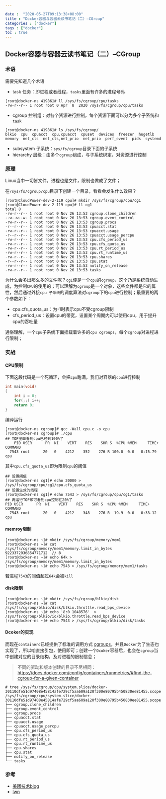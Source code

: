 ```yaml
---

date :  "2020-05-27T09:13:38+08:00" 
title : "Docker容器与容器云读书笔记（二）–CGroup" 
categories : ["docker"] 
tags : ["docker"] 
toc : true
---
```


## Docker容器与容器云读书笔记（二）–CGroup

### 术语

需要先知道几个术语

- task 任务：即进程或者线程，`tasks`里面有许多的进程号码

```
[root@docker-ns 41986]# ll /sys/fs/cgroup/cpu/tasks
-rw-r--r-- 1 root root 0 Apr  8  2020 /sys/fs/cgroup/cpu/tasks
```

- cgroup 控制组：对各个资源进行控制，每个资源下面可以分为多个子系统和`task`

```shell
[root@docker-ns 41986]# ls /sys/fs/cgroup/
blkio  cpu  cpuacct  cpu,cpuacct  cpuset  devices  freezer  hugetlb  memory  net_cls  net_cls,net_prio  net_prio  perf_event  pids  systemd
```

- subsystem 子系统：`sys/fs/cgroup`目录下面的子系统
- hierarchy 层级：由多个`cgroup`组成，与子系统绑定，对资源进行控制

### 原理

Linux当中一切皆文件，进程也是文件，限制也做成了文件；

在`/sys/fs/cgroup/cpu`目录下创建一个目录，看看会发生什么效果？

```
[root@CloudPower-dev-2-119 cpu]# mkdir /sys/fs/cgroup/cpu/cg1
[root@CloudPower-dev-2-119 cpu]# ll cg1
total 0
-rw-r--r-- 1 root root 0 Nov 26 13:53 cgroup.clone_children
--w--w--w- 1 root root 0 Nov 26 13:53 cgroup.event_control
-rw-r--r-- 1 root root 0 Nov 26 13:53 cgroup.procs
-r--r--r-- 1 root root 0 Nov 26 13:53 cpuacct.stat
-rw-r--r-- 1 root root 0 Nov 26 13:53 cpuacct.usage
-r--r--r-- 1 root root 0 Nov 26 13:53 cpuacct.usage_percpu
-rw-r--r-- 1 root root 0 Nov 26 13:53 cpu.cfs_period_us
-rw-r--r-- 1 root root 0 Nov 26 13:53 cpu.cfs_quota_us
-rw-r--r-- 1 root root 0 Nov 26 13:53 cpu.rt_period_us
-rw-r--r-- 1 root root 0 Nov 26 13:53 cpu.rt_runtime_us
-rw-r--r-- 1 root root 0 Nov 26 13:53 cpu.shares
-r--r--r-- 1 root root 0 Nov 26 13:53 cpu.stat
-rw-r--r-- 1 root root 0 Nov 26 13:53 notify_on_release
-rw-r--r-- 1 root root 0 Nov 26 13:53 tasks
```

为什么会多出那么多的文件呢？`cg1`便是一个`cpu`的`cgroup`，这个乃是系统自动生成，为控制`CPU`的使用的；可以理解为`cgroup`是一个对象，这些文件都是它的属性，然后通过外接`cpu 子系统`的调度算法对`cgroup`下的`cpu`进行控制；最重要的两个参数如下：

- cpu.cfs_quota_us：为-1时表示cpu不受cgroup限制
- cfs_period_us：设置cpu的带宽，设置某个周期内可以使用cpu，用于提升cpu的吞吐量

通俗理解，一个`cpu`子系统下面挂载着许多的`cpu cgroups`，每个`cgroup`对进程进行限制；

### 实战

#### CPU限制

下面这段代码是一个死循环，会把`cpu`跑满，我们对容器的`cpu`进行控制

```c
int main(void)
{
    int i = 0;
    for(;;) i++;
    return 0;
}
```

编译运行

```shell
[root@docker-ns cgroup]# gcc -Wall cpu.c -o cpu
[root@docker-ns cgroup]# ./cpu
## TOP里面看到cpu已经到100%了
	PID USER      PR  NI    VIRT    RES    SHR S  %CPU %MEM     TIME+ COMMAND
  7543 root      20   0    4212    352    276 R 100.0  0.0   0:15.79 cpu
```

其中`cpu.cfs_quota_us`即为限制`cpu`的阈值

```shell
## 设置阈值
[root@docker-ns cg1]# echo 20000 > /sys/fs/cgroup/cpu/cg1/cpu.cfs_quota_us
## 设置生效的线程
[root@docker-ns cg1]# echo 7543 > /sys/fs/cgroup/cpu/cg1/tasks
## 再运行TOP即可看到cpu控制在20%了
PID USER      PR  NI    VIRT    RES    SHR S  %CPU %MEM     TIME+ COMMAND
  7543 root      20   0    4212    348    276 R  19.9  0.0   0:33.12 cpu
```

#### memroy限制

```shell
[root@docker-ns ~]# mkdir /sys/fs/cgroup/memory/mem1
[root@docker-ns ~]# cat /sys/fs/cgroup/memory/mem1/memory.limit_in_bytes
9223372036854771712  // 8
[root@docker-ns ~]# echo 64k >  /sys/fs/cgroup/memory/mem1/memory.limit_in_bytes
[root@docker-ns ~]# echo 7543 > /sys/fs/cgroup/memory/mem1/tasks
```

若进程`7543`的阈值超过`64k`会被`kill`

#### disk限制

```shell
[root@docker-ns ~]# mkdir /sys/fs/cgroup/blkio/disk
[root@docker-ns ~]# cat  /sys/fs/cgroup/blkio/disk/blkio.throttle.read_bps_device
[root@docker-ns ~]# echo '8:0 1048576'  > /sys/fs/cgroup/blkio/io/blkio.throttle.read_bps_device
[root@docker-ns ~]# echo 7543 > /sys/fs/cgroup/blkio/disk/tasks
```

#### Dcoker的实现

而现在`containerd`已经提供了标准的调用方式 [cgroups](https://github.com/containerd/cgroups)，并且`Docker`为了生态也实现了，所以咱直接引包，使用即可；创建一个`Dcoker`容器后，也会在`cgroup`当中创建对应的目录结构，及对进程的限制信息；

> 不同的驱动和版本创建的目录不尽相同：https://docs.docker.com/config/containers/runmetrics/#find-the-cgroup-for-a-given-container

```shell
# tree /sys/fs/cgroup/cpu/system.slice/docker-30110dfe51d97408e45814afe729cf5aa609a120f300e80795b450830ee81455.scope
/sys/fs/cgroup/cpu/system.slice/docker-30110dfe51d97408e45814afe729cf5aa609a120f300e80795b450830ee81455.scope
├── cgroup.clone_children
├── cgroup.event_control
├── cgroup.procs
├── cpuacct.stat
├── cpuacct.usage
├── cpuacct.usage_percpu
├── cpu.cfs_period_us
├── cpu.cfs_quota_us
├── cpu.rt_period_us
├── cpu.rt_runtime_us
├── cpu.shares
├── cpu.stat
├── notify_on_release
└── tasks
```

### 参考

- [美团技术blog](https://tech.meituan.com/2015/03/31/cgroups.html)
- [lwn](https://lwn.net/Articles/606925/)